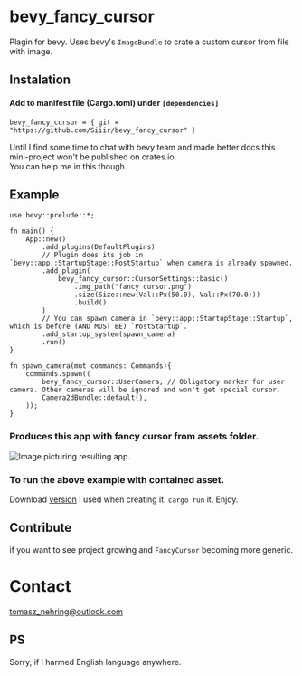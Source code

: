 # bevy_fancy_cursor
Plagin for bevy. Uses bevy's `ImageBundle` to crate a custom cursor from file with image.

## Instalation
#### Add to manifest file (Cargo.toml) under `[dependencies]`
```bevy_fancy_cursor = { git = "https://github.com/Siiir/bevy_fancy_cursor" }```

Until I find some time to chat with bevy team and made better docs this mini-project won't be published on crates.io.  
You can help me in this though.

## Example
```
use bevy::prelude::*;

fn main() {
    App::new()
        .add_plugins(DefaultPlugins)
        // Plugin does its job in `bevy::app::StartupStage::PostStartup` when camera is already spawned.
        .add_plugin(
            bevy_fancy_cursor::CursorSettings::basic()
                .img_path("fancy cursor.png")
                .size(Size::new(Val::Px(50.0), Val::Px(70.0)))
                .build()
        )
        // You can spawn camera in `bevy::app::StartupStage::Startup`, which is before (AND MUST BE) `PostStartup`.
        .add_startup_system(spawn_camera)
        .run()
}

fn spawn_camera(mut commands: Commands){
    commands.spawn((
        bevy_fancy_cursor::UserCamera, // Obligatory marker for user camera. Other cameras will be ignored and won't get special cursor.
        Camera2dBundle::default(),
    ));
}
```
### Produces this app with fancy cursor from assets folder.  
![Image picturing resulting app.](https://raw.githubusercontent.com/Siiir/bevy_fancy_cursor/master/Example%20with%20fancy%20cursor.png)
### To run the above example with contained asset.
Download [version](https://github.com/Siiir/bevy_fancy_cursor/releases/tag/v0.1.0-beta) I used when creating it.
`cargo run` it. Enjoy.

## Contribute
if you want to see project growing and `FancyCursor` becoming more generic.

# Contact
tomasz_nehring@outlook.com

## PS
Sorry, if I harmed English language anywhere.


